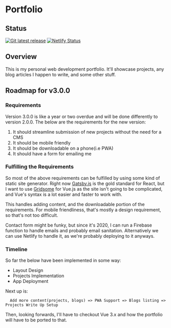 # Portfolio
## Status
[![Git latest release](https://img.shields.io/github/tag/wilsonj806/portfolio.svg)](https://github.com/wilsonj806/portfolio)
[![Netlify Status](https://api.netlify.com/api/v1/badges/9c82f15a-d7f8-4fc0-9292-ec3e2737a34a/deploy-status)](https://app.netlify.com/sites/wilsonjiang/deploys)

## Overview
This is my personal web development portfolio. It'll showcase projects, any blog articles I happen to write, and some other stuff.

## Roadmap for v3.0.0
### Requirements
Version 3.0.0 is like a year or two overdue and will be done differently to version 2.0.0. The below are the requirements for the new version:
1) It should streamline submission of new projects without the need for a CMS
2) It should be mobile friendly
3) It should be downloadable on a phone(i.e PWA)
4) It should have a form for emailing me

### Fulfilling the Requirements
So most of the above requirements can be fulfilled by using some kind of static site generator. Right now [Gatsby.js](http://gatsbyjs.org/) is the gold standard for React, but I want to use [Gridsome](http://gridsome.org/) for Vue.js as the site isn't going to be complicated, and Vue's syntax is a lot easier and faster to work with.

This handles adding content, and the downloadable portion of the requirements. For mobile friendliness, that's mostly a design requirement, so that's not too difficult.

Contact form might be funky, but since it's 2020, I can run a Firebase function to handle emails and probably email sanitation. Alternatively we can use Netlify to handle it, as we're probably deploying to it anyways.

### Timeline
So far the below have been implemented in some way:
- Layout Design
- Projects Implementation
- App Deployment

Next up is:
```
  Add more content(projects, blogs) => PWA Support => Blogs listing => Projects Write Up Setup
```

Then, looking forwards, I'll have to checkout Vue 3.x and how the portfolio will have to be ported to that.